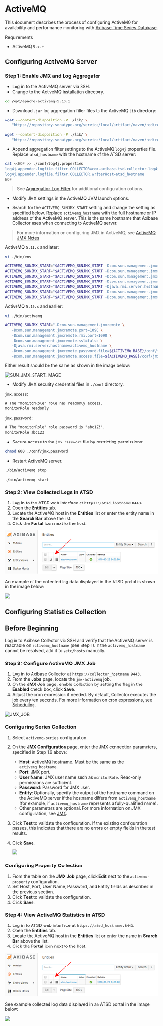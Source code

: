 # ActiveMQ

This document describes the process of configuring ActiveMQ for availability and performance monitoring with [Axibase Time Series Database](https://axibase.com/docs/atsd/).

Requirements

* ActiveMQ `5.x.+`

## Configuring ActiveMQ Server

### Step 1: Enable JMX and Log Aggregator

* Log in to the ActiveMQ server via SSH.
* Change to the ActiveMQ installation directory.

```sh
cd /opt/apache-activemq-5.13.1
```

* Download `.jar` log aggregation filter files to the ActiveMQ `lib` directory:

```sh
wget --content-disposition -P ./lib/ \
   "https://repository.sonatype.org/service/local/artifact/maven/redirect?r=central-proxy&g=com.axibase&a=aggregation-log-filter&v=LATEST"
```

```sh
wget --content-disposition -P ./lib/ \
   "https://repository.sonatype.org/service/local/artifact/maven/redirect?r=central-proxy&g=com.axibase&a=aggregation-log-filter-log4j&v=LATEST"
```

* Append aggregation filter settings to the ActiveMQ `log4j` properties file. Replace `atsd_hostname` with the hostname of the ATSD server:

```sh
cat <<EOF >> ./conf/log4j.properties
log4j.appender.logfile.filter.COLLECTOR=com.axibase.tsd.collector.log4j.Log4jCollector
log4j.appender.logfile.filter.COLLECTOR.writerHost=atsd_hostname
EOF
```

> See [Aggregation Log Filter](https://github.com/axibase/aggregation-log-filter) for additional configuration options.

* Modify JMX settings in the ActiveMQ JVM launch options.

* Search for the `ACTIVEMQ_SUNJMX_START` setting and change the setting as specified below.
Replace `activemq_hostname` with the full hostname or IP address of the ActiveMQ server.
This is the same hostname that Axibase Collector uses when connecting to ActiveMQ server.

> For more information on configuring JMX in ActiveMQ, see [ActiveMQ JMX Notes](https://activemq.apache.org/jmx.html)

ActiveMQ `5.11.x` and later:

```sh
vi ./bin/env
```

```bash
ACTIVEMQ_SUNJMX_START="$ACTIVEMQ_SUNJMX_START -Dcom.sun.management.jmxremote"
ACTIVEMQ_SUNJMX_START="$ACTIVEMQ_SUNJMX_START -Dcom.sun.management.jmxremote.port=1090"
ACTIVEMQ_SUNJMX_START="$ACTIVEMQ_SUNJMX_START -Dcom.sun.management.jmxremote.rmi.port=1090"
ACTIVEMQ_SUNJMX_START="$ACTIVEMQ_SUNJMX_START -Dcom.sun.management.jmxremote.ssl=false"
ACTIVEMQ_SUNJMX_START="$ACTIVEMQ_SUNJMX_START -Djava.rmi.server.hostname=activemq_hostname"
ACTIVEMQ_SUNJMX_START="$ACTIVEMQ_SUNJMX_START -Dcom.sun.management.jmxremote.password.file=${ACTIVEMQ_CONF}/jmx.password"
ACTIVEMQ_SUNJMX_START="$ACTIVEMQ_SUNJMX_START -Dcom.sun.management.jmxremote.access.file=${ACTIVEMQ_CONF}/jmx.access"
```

ActiveMQ `5.10.x` and earlier:

```sh
vi ./bin/activemq
```

```bash
ACTIVEMQ_SUNJMX_START="-Dcom.sun.management.jmxremote \
   -Dcom.sun.management.jmxremote.port=1090 \
   -Dcom.sun.management.jmxremote.rmi.port=1090 \
   -Dcom.sun.management.jmxremote.ssl=false \
   -Djava.rmi.server.hostname=activemq_hostname \
   -Dcom.sun.management.jmxremote.password.file=${ACTIVEMQ_BASE}/conf/jmx.password \
   -Dcom.sun.management.jmxremote.access.file=${ACTIVEMQ_BASE}/conf/jmx.access"
```

Either result should be the same as shown in the image below:

![SUN_JMX_START_IMAGE](https://axibase.com/wp-content/uploads/2016/03/very_new_screen.png)

* Modify JMX security credential files in `./conf` directory.

`jmx.access`:

```txt
# The "monitorRole" role has readonly access.
monitorRole readonly
```

`jmx.password`:

```txt
# The "monitorRole" role password is "abc123".
monitorRole abc123
```

* Secure access to the `jmx.password` file by restricting permissions:

```sh
chmod 600 ./conf/jmx.password
```

* Restart ActiveMQ server.

```sh
./bin/activemq stop
```

```sh
./bin/activemq start
```

### Step 2: View Collected Logs in ATSD

1. Log in to the ATSD web interface at `https://atsd_hostname:8443`.
2. Open the **Entities** tab.
3. Locate the ActiveMQ host in the **Entities** list or enter the entity name in the **Search Bar** above the list.
4. Click the **Portal** icon next to the host.

![](images/hostname-portal-icon.png)

An example of the collected log data displayed in the ATSD portal is shown in the image below:

![](https://axibase.com/wp-content/uploads/2016/03/logging_portal_example.png)

## Configuring Statistics Collection

## Before Beginning

Log in to Axibase Collector via SSH and verify that the ActiveMQ server is reachable on `activemq_hostname` (see Step 1).
If the `activemq_hostname` cannot be resolved, add it to `/etc/hosts` manually.

### Step 3: Configure ActiveMQ JMX Job

1. Log in to Axibase Collector at `https://collector_hostname:9443`.
2. From the **Jobs** page, locate the `jmx-activemq` job.
3. On the **JMX Job** page, enable collection by setting the flag in the **Enabled** check box, click **Save**.
4. Adjust the cron expression if needed. By default, Collector executes the job every ten seconds. For more information on cron expressions, see [Scheduling](https://github.com/axibase/axibase-collector/blob/master/scheduling.md).

![JMX_JOB](https://axibase.com/wp-content/uploads/2016/03/jmx_job_to_configuration.png)

### Configuring Series Collection

1. Select `activemq-series` configuration.
2. On the **JMX Configuration** page, enter the JMX connection parameters, specified in Step 1.6 above:

    * **Host**: ActiveMQ hostname. Must be the same as the `activemq_hostname`.
    * **Port**: JMX port.
    * **User Name**: JMX user name such as `monitorRole`. Read-only permissions are sufficient.
    * **Password**: Password for JMX user.
    * **Entity**: Optionally, specify the output of the hostname command on the ActiveMQ server if the hostname differs from `activemq_hostname` (for example, if `activemq_hostname` represents a fully-qualified name).
    * Other parameters are optional. For more information on JMX configuration, see [JMX](https://github.com/axibase/axibase-collector/blob/master/jobs/jmx.md).

3. Click **Test** to validate the configuration. If the existing configuration passes, this indicates that there are no errors or empty fields in the test results.
4. Click **Save**.

    ![](https://axibase.com/wp-content/uploads/2016/03/series_config_85.png)

### Configuring Property Collection

1. From the table on the **JMX Job** page, click **Edit** next to the `activemq-property` configuration.
2. Set Host, Port, User Name, Password, and Entity fields as described in the previous section.
3. Click **Test** to validate the configuration.
4. Click **Save**.

### Step 4: View ActiveMQ Statistics in ATSD

1. Log in to ATSD web interface at `https://atsd_hostname:8443`.
2. Open the **Entities** tab.
3. Locate the ActiveMQ host in the **Entities** list or enter the name in **Search Bar** above the list.
4. Click the **Portal** icon next to the host.

![](images/hostname-portal-icon.png)

See example collected log data displayed in an ATSD portal in the image below:

![](https://axibase.com/wp-content/uploads/2016/03/log_portal_example.png)